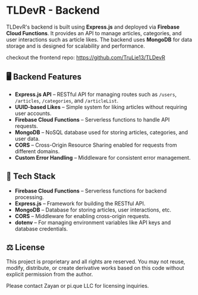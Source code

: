 # TLDevR - Backend

TLDevR's backend is built using **Express.js** and deployed via **Firebase Cloud Functions**. It provides an API to manage articles, categories, and user interactions such as article likes. The backend uses **MongoDB** for data storage and is designed for scalability and performance.

checkout the frontend repo: https://github.com/TruLie13/TLDevR

## 🖥 Backend Features

- **Express.js API** – RESTful API for managing routes such as `/users`, `/articles`, `/categories`, and `/articleList`.
- **UUID-based Likes** – Simple system for liking articles without requiring user accounts.
- **Firebase Cloud Functions** – Serverless functions to handle API requests.
- **MongoDB** – NoSQL database used for storing articles, categories, and user data.
- **CORS** – Cross-Origin Resource Sharing enabled for requests from different domains.
- **Custom Error Handling** – Middleware for consistent error management.

## 🚀 Tech Stack

- **Firebase Cloud Functions** – Serverless functions for backend processing.
- **Express.js** – Framework for building the RESTful API.
- **MongoDB** – Database for storing articles, user interactions, etc.
- **CORS** – Middleware for enabling cross-origin requests.
- **dotenv** – For managing environment variables like API keys and database credentials.

## ⚖️ License
This project is proprietary and all rights are reserved. You may not reuse, modify, distribute, or create derivative works based on this code without explicit permission from the author.

Please contact Zayan or pi.que LLC for licensing inquiries.
